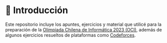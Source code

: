 # 🐙 Introducción

Este repositorio incluye los apuntes, ejercicios y material que utilicé para la preparación de la [Olimpiada Chilena de Informática 2023 (OCI)](http://www.olimpiada-informatica.cl/), además de algunos ejercicios resueltos de plataformas como [Codeforces](https://codeforces.com/).
